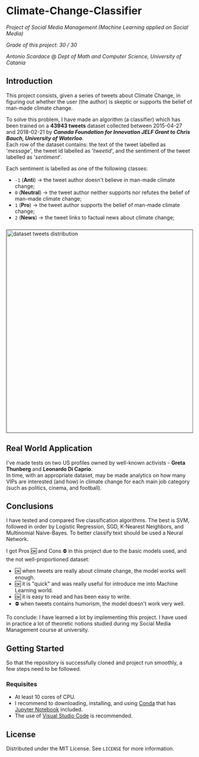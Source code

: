 # Climate-Change-Classifier
_Project of Social Media Management (Machine Learning applied on Social Media)_

_Grade of this project: 30 / 30_

_Antonio Scardace_ @ 
_Dept of Math and Computer Science, University of Catania_

## Introduction

This project consists, given a series of tweets about Climate Change, in figuring out whether the user (the author) is skeptic or supports the belief of man-made climate change.

To solve this problem, I have made an algorithm (a classifier) which has been trained on a **43943 tweets** dataset collected between 2015-04-27 and 2018-02-21 by ***Canada Foundation for Innovation JELF Grant to Chris Bauch, University of Waterloo***. <br/>
Each row of the dataset contains: the text of the tweet labelled as '*message*', the tweet id labelled as '*tweetid*', and the sentiment of the tweet labelled as '*sentiment*'.

Each sentiment is labelled as one of the following classes:
- ``-1`` (**Anti**) &#8594; the tweet author doesn't believe in man-made climate change;
- ``0`` (**Neutral**) &#8594; the tweet author neither supports nor refutes the belief of man-made climate change;
- ``1`` (**Pro**) &#8594; the tweet author supports the belief of man-made climate change;
- ``2`` (**News**) &#8594; the tweet links to factual news about climate change;

<img src="https://antonioscardace.altervista.org/smm/dataset_distr.png" alt="dataset tweets distribution" style="width: 550px; margin-top: 10px; border: 1px solid #555"/>

## Real World Application

I've made tests on two US profiles owned by well-known activists - **Greta Thunberg** and **Leonardo Di Caprio**. <br/>
In time, with an appropriate dataset, may be made analytics on how many VIPs are interested (and how) in climate change for each main job category (such as politics, cinema, and football).

## Conclusions

I have tested and compared five classification algorithms. The best is SVM, followed in order by Logistic Regression, SGD, K-Nearest Neighbors, and Multinomial Naive-Bayes. To better classify text should be used a Neural Network.

I got Pros 🆗 and Cons ⛔ in this project due to the basic models used, and the not well-proportioned dataset:
* 🆗 when tweets are really about climate change, the model works well enough.
* 🆗 it is "quick" and was really useful for introduce me into Machine Learning world.
* 🆗 it is easy to read and has been easy to write.
* ⛔ when tweets contains humorism, the model doesn't work very well.

To conclude: I have learned a lot by implementing this project. I have used in practice a lot of theoretic notions studied during my Social Media Management course at university.

## Getting Started

So that the repository is successfully cloned and project run smoothly, a few steps need to be followed.

### Requisites

* At least 10 cores of CPU.
* I recommend to downloading, installing, and using [Conda](https://docs.conda.io/projects/conda/en/latest/user-guide/install/index.html#) that has  [Jupyter Notebook](https://jupyter.org/install) included.
* The use of [Visual Studio Code](https://code.visualstudio.com/download) is recommended.

## License

Distributed under the MIT License. See ``` LICENSE ``` for more information.
